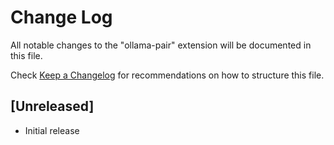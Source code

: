 # Change Log

All notable changes to the "ollama-pair" extension will be documented in this file.

Check [Keep a Changelog](http://keepachangelog.com/) for recommendations on how to structure this file.

## [Unreleased]

- Initial release